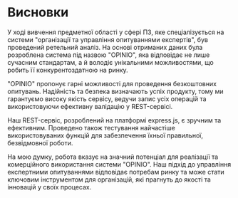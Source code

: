 # Висновки

У ході вивчення предметної області у сфері ПЗ, яке спеціалізується на системи "організації та управління опитуваннями експертів", був проведений ретельний аналіз. На основі отриманих даних була розроблена система під назвою "OPINIO", яка відповідає не лише сучасним стандартам, а й володіє унікальними можливостями, що робить її конкурентоздатною на ринку.

"OPINIO" пропонує гарні можливості для проведення безкоштовних опитувань. Надійність та безпека визначають успіх продукту, тому ми гарантуємо високу якість сервісу, ведучи запис усіх операцій та використовуючи ефективну валідацію у REST-сервісі.

Наш REST-сервіс, розроблений на платформі express.js, є зручним та ефективним. Проведено також тестування найчастіше використовуваних функцій для забезпечення їхньої правильної, безвідмовної роботи.

На мою думку, робота вказує на значний потенціал для реалізації та комерційного використання системи "OPINIO". Наш підхід до управління експертними опитуваннями відповідає потребам ринку та може стати ключовим інструментом для організацій, які прагнуть до якості та інновацій у своїх процесах.

